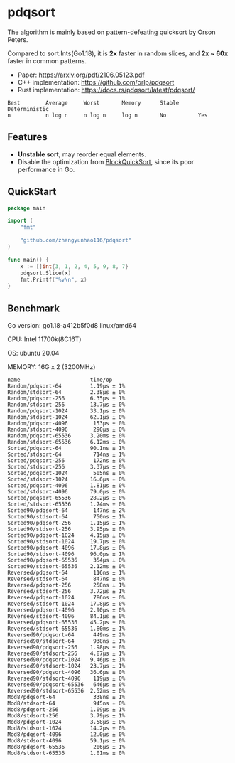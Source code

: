 # pdqsort

The algorithm is mainly based on pattern-defeating quicksort by Orson Peters.

Compared to sort.Ints(Go1.18), it is **2x** faster in random slices, and **2x ~ 60x** faster in common patterns.

- Paper: https://arxiv.org/pdf/2106.05123.pdf
- C++  implementation: https://github.com/orlp/pdqsort
- Rust implementation: https://docs.rs/pdqsort/latest/pdqsort/

```
Best        Average     Worst       Memory      Stable      Deterministic
n           n log n     n log n     log n       No          Yes
```



## Features

- **Unstable sort**, may reorder equal elements.
- Disable the optimization from [BlockQuickSort](https://dl.acm.org/doi/10.1145/3274660), since its poor performance in Go.



## QuickStart

```go
package main

import (
	"fmt"

	"github.com/zhangyunhao116/pdqsort"
)

func main() {
	x := []int{3, 1, 2, 4, 5, 9, 8, 7}
	pdqsort.Slice(x)
	fmt.Printf("%v\n", x)
}

```



## Benchmark

Go version: go1.18-a412b5f0d8 linux/amd64

CPU: Intel 11700k(8C16T)

OS: ubuntu 20.04

MEMORY: 16G x 2 (3200MHz)

```text
name                      time/op
Random/pdqsort-64         1.19µs ± 1%
Random/stdsort-64         2.38µs ± 0%
Random/pdqsort-256        6.35µs ± 1%
Random/stdsort-256        13.7µs ± 0%
Random/pdqsort-1024       33.1µs ± 0%
Random/stdsort-1024       62.1µs ± 0%
Random/pdqsort-4096        153µs ± 0%
Random/stdsort-4096        290µs ± 0%
Random/pdqsort-65536      3.20ms ± 0%
Random/stdsort-65536      6.12ms ± 0%
Sorted/pdqsort-64         90.1ns ± 1%
Sorted/stdsort-64          714ns ± 1%
Sorted/pdqsort-256         172ns ± 0%
Sorted/stdsort-256        3.37µs ± 0%
Sorted/pdqsort-1024        505ns ± 0%
Sorted/stdsort-1024       16.6µs ± 0%
Sorted/pdqsort-4096       1.81µs ± 0%
Sorted/stdsort-4096       79.0µs ± 0%
Sorted/pdqsort-65536      28.2µs ± 0%
Sorted/stdsort-65536      1.74ms ± 0%
Sorted90/pdqsort-64        147ns ± 2%
Sorted90/stdsort-64        750ns ± 1%
Sorted90/pdqsort-256      1.15µs ± 1%
Sorted90/stdsort-256      3.95µs ± 0%
Sorted90/pdqsort-1024     4.15µs ± 0%
Sorted90/stdsort-1024     19.7µs ± 0%
Sorted90/pdqsort-4096     17.8µs ± 0%
Sorted90/stdsort-4096     96.0µs ± 1%
Sorted90/pdqsort-65536     354µs ± 0%
Sorted90/stdsort-65536    2.12ms ± 0%
Reversed/pdqsort-64        116ns ± 1%
Reversed/stdsort-64        847ns ± 0%
Reversed/pdqsort-256       258ns ± 1%
Reversed/stdsort-256      3.72µs ± 1%
Reversed/pdqsort-1024      786ns ± 0%
Reversed/stdsort-1024     17.8µs ± 0%
Reversed/pdqsort-4096     2.90µs ± 0%
Reversed/stdsort-4096     84.1µs ± 0%
Reversed/pdqsort-65536    45.2µs ± 0%
Reversed/stdsort-65536    1.80ms ± 1%
Reversed90/pdqsort-64      449ns ± 2%
Reversed90/stdsort-64      938ns ± 1%
Reversed90/pdqsort-256    1.98µs ± 0%
Reversed90/stdsort-256    4.87µs ± 1%
Reversed90/pdqsort-1024   9.46µs ± 1%
Reversed90/stdsort-1024   23.7µs ± 1%
Reversed90/pdqsort-4096   36.6µs ± 0%
Reversed90/stdsort-4096    119µs ± 0%
Reversed90/pdqsort-65536   646µs ± 0%
Reversed90/stdsort-65536  2.52ms ± 0%
Mod8/pdqsort-64            338ns ± 1%
Mod8/stdsort-64            945ns ± 0%
Mod8/pdqsort-256          1.09µs ± 1%
Mod8/stdsort-256          3.79µs ± 1%
Mod8/pdqsort-1024         3.58µs ± 0%
Mod8/stdsort-1024         14.2µs ± 0%
Mod8/pdqsort-4096         12.0µs ± 0%
Mod8/stdsort-4096         59.1µs ± 0%
Mod8/pdqsort-65536         206µs ± 1%
Mod8/stdsort-65536        1.01ms ± 0%
```

